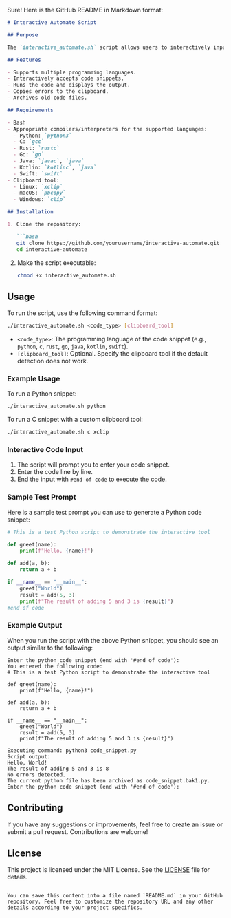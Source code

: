Sure! Here is the GitHub README in Markdown format:

```markdown
# Interactive Automate Script

## Purpose

The `interactive_automate.sh` script allows users to interactively input and execute code snippets in various programming languages. It supports Python, C, Rust, Go, Java, Kotlin, and Swift. The script captures code snippets, runs them, and handles errors by copying them to the clipboard. Each run of the script archives the previous code file for future reference.

## Features

- Supports multiple programming languages.
- Interactively accepts code snippets.
- Runs the code and displays the output.
- Copies errors to the clipboard.
- Archives old code files.

## Requirements

- Bash
- Appropriate compilers/interpreters for the supported languages:
  - Python: `python3`
  - C: `gcc`
  - Rust: `rustc`
  - Go: `go`
  - Java: `javac`, `java`
  - Kotlin: `kotlinc`, `java`
  - Swift: `swift`
- Clipboard tool:
  - Linux: `xclip`
  - macOS: `pbcopy`
  - Windows: `clip`

## Installation

1. Clone the repository:

   ```bash
   git clone https://github.com/yourusername/interactive-automate.git
   cd interactive-automate
   ```

2. Make the script executable:

   ```bash
   chmod +x interactive_automate.sh
   ```

## Usage

To run the script, use the following command format:

```bash
./interactive_automate.sh <code_type> [clipboard_tool]
```

- `<code_type>`: The programming language of the code snippet (e.g., `python`, `c`, `rust`, `go`, `java`, `kotlin`, `swift`).
- `[clipboard_tool]`: Optional. Specify the clipboard tool if the default detection does not work.

### Example Usage

To run a Python snippet:

```bash
./interactive_automate.sh python
```

To run a C snippet with a custom clipboard tool:

```bash
./interactive_automate.sh c xclip
```

### Interactive Code Input

1. The script will prompt you to enter your code snippet.
2. Enter the code line by line.
3. End the input with `#end of code` to execute the code.

### Sample Test Prompt

Here is a sample test prompt you can use to generate a Python code snippet:

```python
# This is a test Python script to demonstrate the interactive tool

def greet(name):
    print(f"Hello, {name}!")

def add(a, b):
    return a + b

if __name__ == "__main__":
    greet("World")
    result = add(5, 3)
    print(f"The result of adding 5 and 3 is {result}")
#end of code
```

### Example Output

When you run the script with the above Python snippet, you should see an output similar to the following:

```plaintext
Enter the python code snippet (end with '#end of code'):
You entered the following code:
# This is a test Python script to demonstrate the interactive tool

def greet(name):
    print(f"Hello, {name}!")

def add(a, b):
    return a + b

if __name__ == "__main__":
    greet("World")
    result = add(5, 3)
    print(f"The result of adding 5 and 3 is {result}")

Executing command: python3 code_snippet.py
Script output:
Hello, World!
The result of adding 5 and 3 is 8
No errors detected.
The current python file has been archived as code_snippet.bak1.py.
Enter the python code snippet (end with '#end of code'):
```

## Contributing

If you have any suggestions or improvements, feel free to create an issue or submit a pull request. Contributions are welcome!

## License

This project is licensed under the MIT License. See the [LICENSE](LICENSE) file for details.
```

You can save this content into a file named `README.md` in your GitHub repository. Feel free to customize the repository URL and any other details according to your project specifics.
